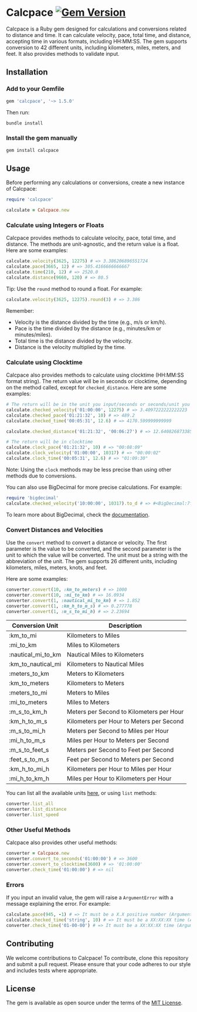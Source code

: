 # Calcpace [![Gem Version](https://d25lcipzij17d.cloudfront.net/badge.svg?id=rb&r=r&ts=1683906897&type=6e&v=1.5.0&x2=0)](https://badge.fury.io/rb/calcpace)

Calcpace is a Ruby gem designed for calculations and conversions related to distance and time. It can calculate velocity, pace, total time, and distance, accepting time in various formats, including HH:MM:SS. The gem supports conversion to 42 different units, including kilometers, miles, meters, and feet. It also provides methods to validate input.

## Installation

### Add to your Gemfile

```ruby
gem 'calcpace', '~> 1.5.0'
```

Then run:

```bash
bundle install
```

### Install the gem manually

```bash
gem install calcpace
```

## Usage

Before performing any calculations or conversions, create a new instance of Calcpace:

```ruby
require 'calcpace'

calculate = Calcpace.new
```

### Calculate using Integers or Floats

Calcpace provides methods to calculate velocity, pace, total time, and distance. The methods are unit-agnostic, and the return value is a float. Here are some examples:

```ruby
calculate.velocity(3625, 12275) # => 3.386206896551724
calculate.pace(3665, 12) # => 305.4166666666667
calculate.time(210, 12) # => 2520.0
calculate.distance(9660, 120) # => 80.5
```

Tip: Use the `round` method to round a float. For example:

```ruby
calculate.velocity(3625, 12275).round(3) # => 3.386
```

Remember:

- Velocity is the distance divided by the time (e.g., m/s or km/h).
- Pace is the time divided by the distance (e.g., minutes/km or minutes/miles).
- Total time is the distance divided by the velocity.
- Distance is the velocity multiplied by the time.

### Calculate using Clocktime

Calcpace also provides methods to calculate using clocktime (HH:MM:SS format string). The return value will be in seconds or clocktime, depending on the method called, except for `checked_distance`. Here are some examples:

```ruby
# The return will be in the unit you input/seconds or seconds/unit you input
calculate.checked_velocity('01:00:00', 12275) # => 3.4097222222222223
calculate.checked_pace('01:21:32', 10) # => 489.2
calculate.checked_time('00:05:31', 12.6) # => 4170.599999999999

calculate.checked_distance('01:21:32', '00:06:27') # => 12.640826873385013

# The return will be in clocktime
calculate.clock_pace('01:21:32', 10) # => "00:08:09"
calculate.clock_velocity('01:00:00', 10317) # => "00:00:02"
calculate.clock_time('00:05:31', 12.6) # => "01:09:30"
```

Note: Using the `clock` methods may be less precise than using other methods due to conversions.

You can also use BigDecimal for more precise calculations. For example:

```ruby
require 'bigdecimal'
calculate.checked_velocity('10:00:00', 10317).to_d # => #<BigDecimal:7f9f1b8b1d08,'0.2865833333 333333E1',27(36)>
```

To learn more about BigDecimal, check the [documentation](https://ruby-doc.org/stdlib-2.7.1/libdoc/bigdecimal/rdoc/BigDecimal.html).

### Convert Distances and Velocities

Use the `convert` method to convert a distance or velocity. The first parameter is the value to be converted, and the second parameter is the unit to which the value will be converted. The unit must be a string with the abbreviation of the unit. The gem supports 26 different units, including kilometers, miles, meters, knots, and feet.

Here are some examples:

```ruby
converter.convert(10, :km_to_meters) # => 1000
converter.convert(10, :mi_to_km) # => 16.0934
converter.convert(1, :nautical_mi_to_km) # => 1.852
converter.convert(1, :km_h_to_m_s) # => 0.277778
converter.convert(1, :m_s_to_mi_h) # => 2.23694
```

| Conversion Unit      | Description                 |
|----------------------|-----------------------------|
| :km_to_mi            | Kilometers to Miles         |
| :mi_to_km            | Miles to Kilometers         |
| :nautical_mi_to_km   | Nautical Miles to Kilometers |
| :km_to_nautical_mi   | Kilometers to Nautical Miles |
| :meters_to_km        | Meters to Kilometers        |
| :km_to_meters        | Kilometers to Meters        |
| :meters_to_mi        | Meters to Miles             |
| :mi_to_meters        | Miles to Meters             |
| :m_s_to_km_h         | Meters per Second to Kilometers per Hour    |
| :km_h_to_m_s         | Kilometers per Hour to Meters per Second    |
| :m_s_to_mi_h         | Meters per Second to Miles per Hour    |
| :mi_h_to_m_s         | Miles per Hour to Meters per Second    |
| :m_s_to_feet_s       | Meters per Second to Feet per Second    |
| :feet_s_to_m_s       | Feet per Second to Meters per Second    |
| :km_h_to_mi_h        | Kilometers per Hour to Miles per Hour    |
| :mi_h_to_km_h        | Miles per Hour to Kilometers per Hour    |

You can list all the available units [here](/lib/calcpace/converter.rb), or using `list` methods:

```ruby
converter.list_all
converter.list_distance
converter.list_speed
```

### Other Useful Methods

Calcpace also provides other useful methods:

```ruby
converter = Calcpace.new
converter.convert_to_seconds('01:00:00') # => 3600
converter.convert_to_clocktime(3600) # => '01:00:00'
converter.check_time('01:00:00') # => nil
```

### Errors

If you input an invalid value, the gem will raise a `ArgumentError` with a message explaining the error. For example:

```ruby
calculate.pace(945, -1) # => It must be a X.X positive number (ArgumentError)
calculate.checked_time('string', 10) # => It must be a XX:XX:XX time (ArgumentError)
converter.check_time('01-00-00') # => It must be a XX:XX:XX time (ArgumentError)
```

## Contributing

We welcome contributions to Calcpace! To contribute, clone this repository and submit a pull request. Please ensure that your code adheres to our style and includes tests where appropriate.

## License

The gem is available as open source under the terms of the [MIT License](https://opensource.org/licenses/MIT).
